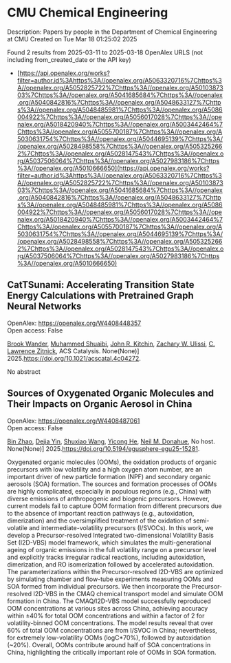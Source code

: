 # CMU Chemical Engineering
Description: Papers by people in the Department of Chemical Engineering at CMU
Created on Tue Mar 18 01:25:02 2025

Found 2 results from 2025-03-11 to 2025-03-18
OpenAlex URLS (not including from_created_date or the API key)
- [https://api.openalex.org/works?filter=author.id%3Ahttps%3A//openalex.org/A5063320716%7Chttps%3A//openalex.org/A5052825722%7Chttps%3A//openalex.org/A5010387303%7Chttps%3A//openalex.org/A5041685684%7Chttps%3A//openalex.org/A5040842816%7Chttps%3A//openalex.org/A5048633127%7Chttps%3A//openalex.org/A5048485981%7Chttps%3A//openalex.org/A5086004922%7Chttps%3A//openalex.org/A5056017028%7Chttps%3A//openalex.org/A5018420940%7Chttps%3A//openalex.org/A5003442464%7Chttps%3A//openalex.org/A5055700187%7Chttps%3A//openalex.org/A5030631754%7Chttps%3A//openalex.org/A5044695139%7Chttps%3A//openalex.org/A5028498558%7Chttps%3A//openalex.org/A5053252662%7Chttps%3A//openalex.org/A5028147543%7Chttps%3A//openalex.org/A5037506064%7Chttps%3A//openalex.org/A5027983186%7Chttps%3A//openalex.org/A5010666650](https://api.openalex.org/works?filter=author.id%3Ahttps%3A//openalex.org/A5063320716%7Chttps%3A//openalex.org/A5052825722%7Chttps%3A//openalex.org/A5010387303%7Chttps%3A//openalex.org/A5041685684%7Chttps%3A//openalex.org/A5040842816%7Chttps%3A//openalex.org/A5048633127%7Chttps%3A//openalex.org/A5048485981%7Chttps%3A//openalex.org/A5086004922%7Chttps%3A//openalex.org/A5056017028%7Chttps%3A//openalex.org/A5018420940%7Chttps%3A//openalex.org/A5003442464%7Chttps%3A//openalex.org/A5055700187%7Chttps%3A//openalex.org/A5030631754%7Chttps%3A//openalex.org/A5044695139%7Chttps%3A//openalex.org/A5028498558%7Chttps%3A//openalex.org/A5053252662%7Chttps%3A//openalex.org/A5028147543%7Chttps%3A//openalex.org/A5037506064%7Chttps%3A//openalex.org/A5027983186%7Chttps%3A//openalex.org/A5010666650)

## CatTSunami: Accelerating Transition State Energy Calculations with Pretrained Graph Neural Networks   

OpenAlex: https://openalex.org/W4408448357    
Open access: False
    
[Brook Wander](https://openalex.org/A5029824000), [Muhammed Shuaibi](https://openalex.org/A5004640526), [John R. Kitchin](https://openalex.org/A5003442464), [Zachary W. Ulissi](https://openalex.org/A5024574386), [C. Lawrence Zitnick](https://openalex.org/A5058450549), ACS Catalysis. None(None)] 2025.https://doi.org/10.1021/acscatal.4c04272.
    
No abstract    

    

## Sources of Oxygenated Organic Molecules and Their Impacts on Organic Aerosol in China   

OpenAlex: https://openalex.org/W4408487061    
Open access: False
    
[Bin Zhao](https://openalex.org/A5008718870), [Dejia Yin](https://openalex.org/A5068064234), [Shuxiao Wang](https://openalex.org/A5100406427), [Yicong He](https://openalex.org/A5001416395), [Neil M. Donahue](https://openalex.org/A5041685684), No host. None(None)] 2025.https://doi.org/10.5194/egusphere-egu25-15281.
    
Oxygenated organic molecules (OOMs), the oxidation products of organic precursors with low volatility and a high oxygen atom number, are an important driver of new particle formation (NPF) and secondary organic aerosols (SOA) formation. The sources and formation processes of OOMs are highly complicated, especially in populous regions (e.g., China) with diverse emissions of anthropogenic and biogenic precursors. However, current models fail to capture OOM formation from different precursors due to the absence of important reaction pathways (e.g., autoxidation, dimerization) and the oversimplified treatment of the oxidation of semi-volatile and intermediate-volatility precursors (I/SVOCs). In this work, we develop a Precursor-resolved Integrated two-dimensional Volatility Basis Set (I2D-VBS) model framework, which simulates the multi-generational ageing of organic emissions in the full volatility range on a precursor level and explicitly tracks irregular radical reactions, including autoxidation, dimerization, and RO isomerization followed by accelerated autoxidation. The parameterizations within the Precursor-resolved I2D-VBS are optimized by simulating chamber and flow-tube experiments measuring OOMs and SOA formed from individual precursors. We then incorporate the Precursor-resolved I2D-VBS in the CMAQ chemical transport model and simulate OOM formation in China. The CMAQ/I2D-VBS model successfully reproduced OOM concentrations at various sites across China, achieving accuracy within &#177;40% for total OOM concentrations and within a factor of 2 for volatility-binned OOM concentrations. The model results reveal that over 60% of total OOM concentrations are from I/SVOC in China; nevertheless, for extremely low-volatility OOMs (logC*70%), followed by autoxidation (~20%). Overall, OOMs contribute around half of SOA concentrations in China, highlighting the critically important role of OOMs in SOA formation.    

    
